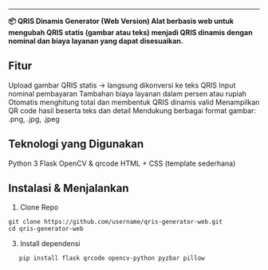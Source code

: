 
----
**📦 QRIS Dinamis Generator (Web Version)
Alat berbasis web untuk mengubah QRIS statis (gambar atau teks) menjadi QRIS dinamis dengan nominal dan biaya layanan yang dapat disesuaikan.**


## Fitur
Upload gambar QRIS statis → langsung dikonversi ke teks QRIS
Input nominal pembayaran
Tambahan biaya layanan dalam persen atau rupiah
Otomatis menghitung total dan membentuk QRIS dinamis valid
Menampilkan QR code hasil beserta teks dan detail
Mendukung berbagai format gambar: .png, .jpg, .jpeg

## Teknologi yang Digunakan
Python 3
Flask
OpenCV & 
qrcode
HTML + CSS (template sederhana)

## Instalasi & Menjalankan
1. Clone Repo
```
git clone https://github.com/username/qris-generator-web.git
cd qris-generator-web
```
3. Install dependensi
```
   pip install flask qrcode opencv-python pyzbar pillow
```

